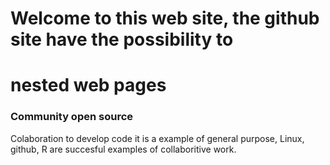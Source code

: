 # Welcome to this web site, the github site have the possibility to 
# nested web pages

### Community open source

Colaboration to develop code it is a example of general purpose, Linux, 
github, R are succesful examples of collaboritive work.
